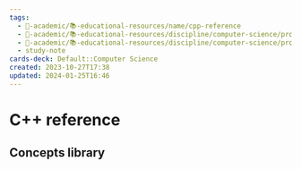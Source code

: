 ```yaml
---
tags:
  - 🔴-academic/📚-educational-resources/name/cpp-reference
  - 🔴-academic/📚-educational-resources/discipline/computer-science/programming-language/cpp
  - 🔴-academic/📚-educational-resources/discipline/computer-science/programming-language/c
  - study-note
cards-deck: Default::Computer Science
created: 2023-10-27T17:38
updated: 2024-01-25T16:46
---
```


# C++ reference

## Concepts library



